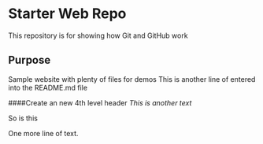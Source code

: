 # Starter Web Repo

This repository is for showing how Git and GitHub work

## Purpose

Sample website with plenty of files for demos
This is another line of entered into the README.md file

####Create an new 4th level header
_This is another text_

So is this

One more line of text.
